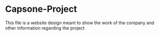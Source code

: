 # Capsone-Project
This file is a website design meant to show the work of the company and other information regarding the project 
